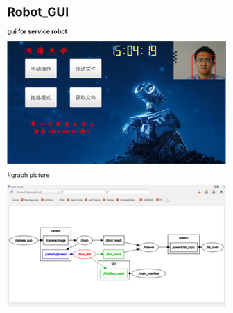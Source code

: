 # Robot_GUI
**gui for service robot**

![Main INTERFACE](https://github.com/sunyuzhe2017/Robot_GUI/blob/master/src/GUI.png)

#graph picture

![ROS GRAPH](https://github.com/sunyuzhe2017/Robot_GUI/blob/master/src/rqt_graph.png)
